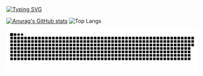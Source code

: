 <!--
**mx52jing/mx52jing** is a ✨ _special_ ✨ repository because its `README.md` (this file) appears on your GitHub profile.

Here are some ideas to get you started:

- 🔭 I’m currently working on ...
- 🌱 I’m currently learning ...
- 👯 I’m looking to collaborate on ...
- 🤔 I’m looking for help with ...
- 💬 Ask me about ...
- 📫 How to reach me: ...
- 😄 Pronouns: ...
- ⚡ Fun fact: ...
-->

[![Typing SVG](https://readme-typing-svg.demolab.com?font=Madimi+One&weight=600&size=28&pause=200&center=true&vCenter=true&multiline=true&repeat=false&random=false&width=880&height=86&lines=The+person+who+works+hard+and+perseveres+;will+achieve+success+where+others+fail)](https://git.io/typing-svg)

[![Anurag's GitHub stats](https://github-readme-stats.vercel.app/api?username=mx52jing)](https://github.com/anuraghazra/github-readme-stats)
![Top Langs](https://github-readme-stats.vercel.app/api/top-langs/?username=anuraghazra&langs_count=3)

![亮色](https://github.com/mx52jing/mx52jing/blob/output/github-contribution-grid-snake.svg)
